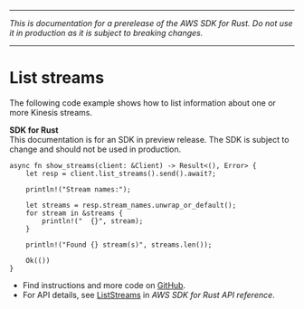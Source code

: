 --------

 *This is documentation for a prerelease of the AWS SDK for Rust\. Do not use it in production as it is subject to breaking changes\.* 

--------

# List streams<a name="kinesis_ListStreams_rust_topic"></a>

The following code example shows how to list information about one or more Kinesis streams\.

**SDK for Rust**  
This documentation is for an SDK in preview release\. The SDK is subject to change and should not be used in production\.
  

```
async fn show_streams(client: &Client) -> Result<(), Error> {
    let resp = client.list_streams().send().await?;

    println!("Stream names:");

    let streams = resp.stream_names.unwrap_or_default();
    for stream in &streams {
        println!("  {}", stream);
    }

    println!("Found {} stream(s)", streams.len());

    Ok(())
}
```
+  Find instructions and more code on [GitHub](https://github.com/awsdocs/aws-doc-sdk-examples/tree/main/.rust_alpha/kinesis#code-examples)\. 
+  For API details, see [ListStreams](https://awslabs.github.io/aws-sdk-rust/) in *AWS SDK for Rust API reference*\. 